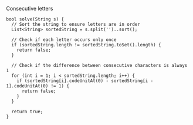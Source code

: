 Consecutive letters

    bool solve(String s) {
      // Sort the string to ensure letters are in order
      List<String> sortedString = s.split('')..sort();
    
      // Check if each letter occurs only once
      if (sortedString.length != sortedString.toSet().length) {
        return false;
      }
    
      // Check if the difference between consecutive characters is always 1
      for (int i = 1; i < sortedString.length; i++) {
        if (sortedString[i].codeUnitAt(0) - sortedString[i - 1].codeUnitAt(0) != 1) {
          return false;
        }
      }
    
      return true;
    }
